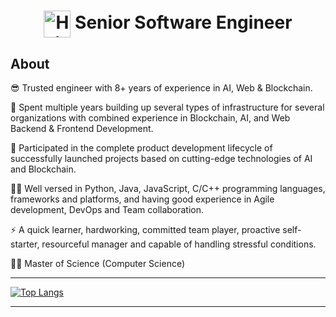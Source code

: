 <h1 align="center"><img align="center" width="43" alt="Hi there!" src="https://raw.githubusercontent.com/MartinHeinz/MartinHeinz/master/wave.gif" /> Senior Software Engineer </h1>

## About

😎 Trusted engineer with 8+ years of experience in AI, Web & Blockchain.

🔭 Spent multiple years building up several types of infrastructure for several organizations with combined experience in Blockchain, AI, and Web Backend & Frontend Development.

🚀 Participated in the complete product development lifecycle of successfully launched projects based on cutting-edge technologies of AI and Blockchain.

👨‍💻 Well versed in Python, Java, JavaScript, C/C++ programming languages, frameworks and platforms,  and having good experience in Agile development, DevOps and Team collaboration.

⚡ A quick learner, hardworking, committed team player, proactive self-starter, resourceful manager and capable of handling stressful conditions.

👨‍🎓 Master of Science (Computer Science)

--- 
<!-- <img align="center" alt="TITAN's Github Stats" src="https://github-readme-stats.vercel.app/api/top-langs?username=titanrtx0714&show_icons=true&locale=en&hide_border=true&theme=dark&layout=compact" /> -->
[![Top Langs](https://github-readme-stats.vercel.app/api/top-langs/?username=titanrtx0714&layout=donut)](https://github.com/anuraghazra/github-readme-stats)


---
